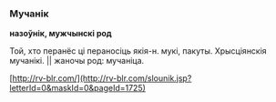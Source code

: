 ### Мучанік
**назоўнік, мужчынскі род**

Той, хто перанёс ці пераносіць якія-н. мукі, пакуты. Хрысціянскія мучанікі. || жаночы род: мучаніца.

<a rel="author">[http://rv-blr.com/](http://rv-blr.com/slounik.jsp?letterId=0&maskId=0&pageId=1725)</a>
